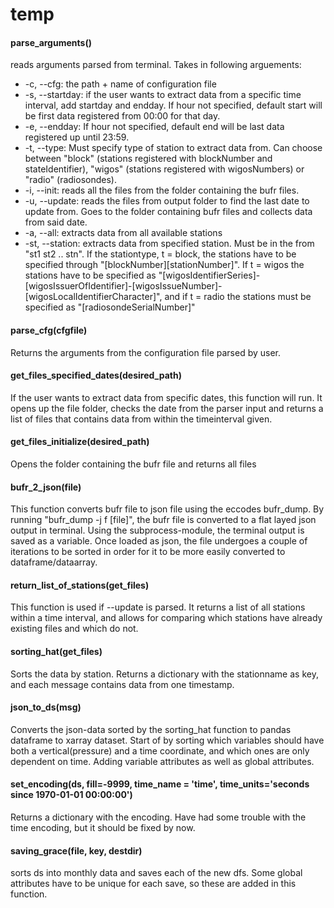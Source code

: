 # temp
#### parse_arguments()

reads arguments parsed from terminal. Takes in following arguements:
* -c, --cfg: the path + name of configuration file
* -s, --startday: if the user wants to extract data from a specific time interval, add startday and endday. If hour not specified, default start will be first data registered from 00:00 for that day.
* -e, --endday: If hour not specified, default end will be last data registered up until 23:59.
* -t, --type: Must specify type of station to extract data from. Can choose between "block" (stations registered with  blockNumber and stateIdentifier), "wigos" (stations registered with wigosNumbers) or "radio" (radiosondes).
* -i, --init: reads all the files from the folder containing the bufr files.
* -u, --update: reads the files from output folder to find the last date to update from. Goes to the folder containing bufr files and collects data from said date.
* -a, --all: extracts data from all available stations
* -st, --station: extracts data from specified station. Must be in the from "st1 st2 .. stn". If the stationtype, t = block, the stations have to be specified through "[blockNumber][stationNumber]". If t = wigos the stations have to be specified as "[wigosIdentifierSeries]-[wigosIssuerOfIdentifier]-[wigosIssueNumber]-[wigosLocalIdentifierCharacter]", and if t = radio the stations must be specified as "[radiosondeSerialNumber]"


#### parse_cfg(cfgfile)

Returns the arguments from the configuration file parsed by user.

#### get_files_specified_dates(desired_path)

If the user wants to extract data from specific dates, this function will run. It opens up the file folder, checks the date from the parser input and returns a list of files that contains data from within the timeinterval given. 

#### get_files_initialize(desired_path)

Opens the folder containing the bufr file and returns all files

#### bufr_2_json(file)
This function converts bufr file to json file using the eccodes bufr_dump. By running "bufr_dump -j f [file]", the bufr file is converted to a flat layed json output in terminal. Using the subprocess-module, the terminal output is saved as a variable. Once loaded as json, the file undergoes a couple of iterations to be sorted in order for it to be more easily converted to dataframe/dataarray.

#### return_list_of_stations(get_files)
This function is used if --update is parsed. It returns a list of all stations within a time interval, and allows for comparing which stations have already existing files and which do not.

#### sorting_hat(get_files)
Sorts the data by station. Returns a dictionary with the stationname as key, and each message contains data from one timestamp.

#### json_to_ds(msg)
Converts the json-data sorted by the sorting_hat function to pandas dataframe to xarray dataset. Start of by sorting which variables should have both a vertical(pressure) and a time coordinate, and which ones are only dependent on time. Adding variable attributes as well as global attributes.

#### set_encoding(ds, fill=-9999, time_name = 'time', time_units='seconds since 1970-01-01 00:00:00')
Returns a dictionary with the encoding. Have had some trouble with the time encoding, but it should be fixed by now.

#### saving_grace(file, key, destdir)
sorts ds into monthly data and saves each of the new dfs. Some global attributes have to be unique for each save, so these are added in this function.
